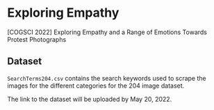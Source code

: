 # Exploring Empathy
[COGSCI 2022] Exploring Empathy and a Range of Emotions Towards Protest Photographs

## Dataset

`SearchTerms204.csv` contains the search keywords used to scrape the images for the different categories for the 204 image dataset.

The link to the dataset will be uploaded by May 20, 2022. 
